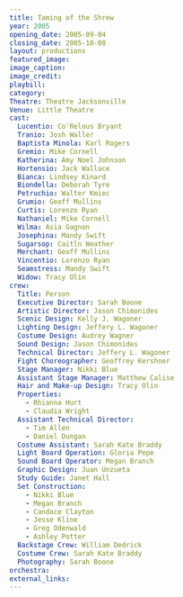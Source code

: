 ```yaml
---
title: Taming of the Shrew
year: 2005
opening_date: 2005-09-04
closing_date: 2005-10-08
layout: productions
featured_image: 
image_caption:
image_credit:
playbill: 
category: 
Theatre: Theatre Jacksonville
Venue: Little Theatre
cast:
  Lucentio: Co'Relous Bryant
  Tranio: Josh Waller
  Baptista Minola: Karl Rogers
  Gremio: Mike Cornell
  Katherina: Amy Noel Johnson
  Hortensio: Jack Wallace
  Bianca: Lindsey Kinard
  Biondella: Deborah Tyre
  Petruchio: Walter Kmiec
  Grumio: Geoff Mullins
  Curtis: Lorenzo Ryan
  Nathaniel: Mike Cornell
  Wilma: Asia Gagnon
  Josephina: Mandy Swift
  Sugarsop: Caitln Weather
  Merchant: Geoff Mullins
  Vincentio: Lorenzo Ryan
  Seamstress: Mandy Swift
  Widow: Tracy Olin
crew:
  Title: Person
  Executive Director: Sarah Boone
  Artistic Director: Jason Chimonides
  Scenic Design: Kelly J. Wagoner
  Lighting Design: Jeffery L. Wagoner
  Costume Design: Audrey Wagner
  Sound Design: Jason Chimonides
  Technical Director: Jeffery L. Wagoner
  Fight Choreographer: Geoffrey Kershner
  Stage Manager: Nikki Blue
  Assistant Stage Manager: Matthew Calise
  Hair and Make-up Design: Tracy Olin
  Properties: 
    - Rhianna Hurt
    - Claudia Wright
  Assistant Technical Director: 
    - Tim Allen
    - Daniel Dungan
  Costume Assistant: Sarah Kate Braddy
  Light Board Operation: Gloria Pepe
  Sound Board Operator: Megan Branch
  Graphic Design: Juan Unzueta
  Study Guide: Janet Hall
  Set Construction: 
    - Nikki Blue
    - Megan Branch
    - Candace Clayton
    - Jesse Kline
    - Greg Odenwald
    - Ashley Potter
  Backstage Crew: William Dedrick
  Costume Crew: Sarah Kate Braddy
  Photography: Sarah Boone
orchestra:
external_links:
---
```

